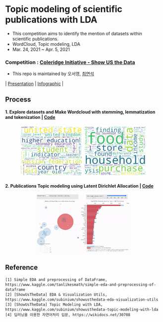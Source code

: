 # Topic modeling of scientific publications with LDA
- This competition aims to identify the mention of datasets within scientific publications.
- WordCloud, Topic modeling, LDA
- Mar. 24, 2021 ~ Apr. 5, 2021

### Competition : [Coleridge Initiative - Show US the Data](https://www.kaggle.com/c/coleridgeinitiative-show-us-the-data/overview)  
- This repo is maintained by 오서영, [최연석](https://github.com/YeonSeok-Choi)  

| [Presentation](https://github.com/OH-Seoyoung/Topic_modeling_of_scientific_publications_with_LDA/blob/master/presentation.pdf) | [Infographic](https://github.com/OH-Seoyoung/Topic_modeling_of_scientific_publications_with_LDA/blob/master/infographic.gif) |

## Process
#### **1**. Explore datasets and Make Wordcloud with stemming, lemmatization and tokenization | [Code](https://github.com/OH-Seoyoung/Topic_modeling_of_scientific_publications_with_LDA/blob/master/EDA_and_WordCloud.ipynb)
<div align="center">
<img src="https://github.com/OH-Seoyoung/Topic_modeling_of_scientific_publications_with_LDA/blob/master/fig/test_2.png?raw=True" width="40%">
<img src="https://github.com/OH-Seoyoung/Topic_modeling_of_scientific_publications_with_LDA/blob/master/fig/test_4.png?raw=True" width="40%"> <br>
</div>  

#### **2**. Publications Topic modeling using Latent Dirichlet Allocation | [Code](https://github.com/OH-Seoyoung/Topic_modeling_of_scientific_publications_with_LDA/blob/master/Topic_modeling_of_scientific_publications_with_LDA_ver2.ipynb)  
<div align="center">
<img src="https://github.com/OH-Seoyoung/Topic_modeling_of_scientific_publications_with_LDA/blob/master/lda.gif?raw=True" width="60%"> <br>
</div>  

## Reference  
```
[1] Simple EDA and preprocessing of DataFrame, https://www.kaggle.com/tanlikesmath/simple-eda-and-preprocessing-of-dataframe  
[2] [ShowUsTheData] EDA & Visualization Utils, https://www.kaggle.com/subinium/showusthedata-eda-visualization-utils  
[3] [ShowUsTheData] Topic Modeling with LDA, https://www.kaggle.com/subinium/showusthedata-topic-modeling-with-lda  
[4] 딥러닝을 이용한 자연어처리 입문, https://wikidocs.net/30708  
```
